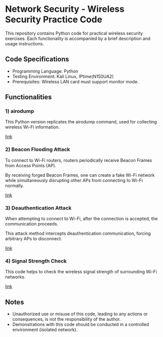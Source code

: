 # Network Security - Wireless Security Practice Code

This repository contains Python code for practical wireless security exercises. Each functionality is accompanied by a brief description and usage instructions.

## Code Specifications
- Programming Language: Python
- Testing Environment: Kali Linux, IPtime(N150UA2)
- Prerequisites: Wireless LAN card must support monitor mode.

## Functionalities

### 1) airodump

This Python version replicates the airodump command, used for collecting wireless Wi-Fi information.

[link](#)

### 2) Beacon Flooding Attack

To connect to Wi-Fi routers, routers periodically receive Beacon Frames from Access Points (AP).

By receiving forged Beacon Frames, one can create a fake Wi-Fi network while simultaneously disrupting other APs from connecting to Wi-Fi normally.

[link](#)

### 3) Deauthentication Attack

When attempting to connect to Wi-Fi, after the connection is accepted, the communication proceeds.

This attack method intercepts deauthentication communication, forcing arbitrary APs to disconnect.

[link](#)

### 4) Signal Strength Check

This code helps to check the wireless signal strength of surrounding Wi-Fi networks.

[link](#)

## Notes

- Unauthorized use or misuse of this code, leading to any actions or consequences, is not the responsibility of the author.
- Demonstrations with this code should be conducted in a controlled environment (isolated network).

